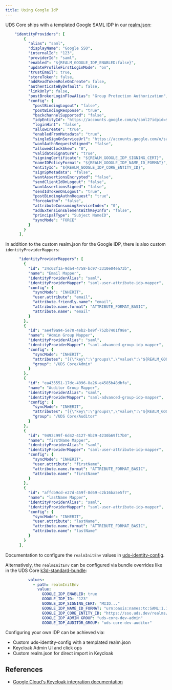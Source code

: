 ```yaml
---
title: Using Google IdP
---
```


UDS Core ships with a templated Google SAML IDP in our [realm.json](https://github.com/defenseunicorns/uds-identity-config/blob/main/src/realm.json):

```yaml
    "identityProviders": [
        {
          "alias": "saml",
          "displayName": "Google SSO",
          "internalId": "123",
          "providerId": "saml",
          "enabled": "${REALM_GOOGLE_IDP_ENABLED:false}",
          "updateProfileFirstLoginMode": "on",
          "trustEmail": true,
          "storeToken": false,
          "addReadTokenRoleOnCreate": false,
          "authenticateByDefault": false,
          "linkOnly": false,
          "postBrokerLoginFlowAlias": "Group Protection Authorization",
          "config": {
            "postBindingLogout": "false",
            "postBindingResponse": "true",
            "backchannelSupported": "false",
            "idpEntityId": "https://accounts.google.com/o/saml2?idpid=${REALM_GOOGLE_IDP_ID}",
            "loginHint": "false",
            "allowCreate": "true",
            "enabledFromMetadata": "true",
            "singleSignOnServiceUrl": "https://accounts.google.com/o/saml2/idp?idpid=${REALM_GOOGLE_IDP_ID}",
            "wantAuthnRequestsSigned": "false",
            "allowedClockSkew": "0",
            "validateSignature": "true",
            "signingCertificate": "${REALM_GOOGLE_IDP_SIGNING_CERT}",
            "nameIDPolicyFormat": "${REALM_GOOGLE_IDP_NAME_ID_FORMAT}",
            "entityId": "${REALM_GOOGLE_IDP_CORE_ENTITY_ID}",
            "signSpMetadata": "false",
            "wantAssertionsEncrypted": "false",
            "sendClientIdOnLogout": "false",
            "wantAssertionsSigned": "false",
            "sendIdTokenOnLogout": "true",
            "postBindingAuthnRequest": "true",
            "forceAuthn": "false",
            "attributeConsumingServiceIndex": "0",
            "addExtensionsElementWithKeyInfo": "false",
            "principalType": "Subject NameID",
            "syncMode": "FORCE"
          }
        }
      ],
```

In addition to the custom realm.json for the Google IDP, there is also custom `identityProviderMappers`:
```yaml
      "identityProviderMappers": [
        {
          "id": "24c62f1a-9da4-4758-bc97-3310e04ea73b",
          "name": "Email Mapper",
          "identityProviderAlias": "saml",
          "identityProviderMapper": "saml-user-attribute-idp-mapper",
          "config": {
            "syncMode": "INHERIT",
            "user.attribute": "email",
            "attribute.friendly.name": "email",
            "attribute.name.format": "ATTRIBUTE_FORMAT_BASIC",
            "attribute.name": "email"
          }
        },
        {
          "id": "ae4f9a94-5e70-4eb2-be9f-752b7401f98e",
          "name": "Admin Group Mapper",
          "identityProviderAlias": "saml",
          "identityProviderMapper": "saml-advanced-group-idp-mapper",
          "config": {
            "syncMode": "INHERIT",
            "attributes": "[{\"key\":\"groups\",\"value\":\"${REALM_GOOGLE_IDP_ADMIN_GROUP}\"}]",
            "group": "/UDS Core/Admin"
          }
        },
        {
          "id": "ea435551-17dc-4096-8a26-e4585b48dbfa",
          "name": "Auditor Group Mapper",
          "identityProviderAlias": "saml",
          "identityProviderMapper": "saml-advanced-group-idp-mapper",
          "config": {
            "syncMode": "INHERIT",
            "attributes": "[{\"key\":\"groups\",\"value\":\"${REALM_GOOGLE_IDP_AUDITOR_GROUP}\"}]",
            "group": "/UDS Core/Auditor"
          }
        },
        {
          "id": "9492c99f-6d42-4127-9b29-4230b69f17b0",
          "name": "firstName Mapper",
          "identityProviderAlias": "saml",
          "identityProviderMapper": "saml-user-attribute-idp-mapper",
          "config": {
            "syncMode": "INHERIT",
            "user.attribute": "firstName",
            "attribute.name.format": "ATTRIBUTE_FORMAT_BASIC",
            "attribute.name": "firstName"
          }
        },
        {
          "id": "affcb9cd-e27d-459f-8d69-c2b16ba5e5f7",
          "name": "lastName Mapper",
          "identityProviderAlias": "saml",
          "identityProviderMapper": "saml-user-attribute-idp-mapper",
          "config": {
            "syncMode": "INHERIT",
            "user.attribute": "lastName",
            "attribute.name.format": "ATTRIBUTE_FORMAT_BASIC",
            "attribute.name": "lastName"
          }
        }
      ],
```

Documentation to configure the `realmInitEnv` values in [uds-identity-config](https://uds.defenseunicorns.com/reference/uds-core/idam/customization/#customizing-realm).

Alternatively, the `realmInitEnv` can be configured via bundle overrides like in the UDS Core [k3d-standard-bundle](https://github.com/defenseunicorns/uds-core/blob/main/bundles/k3d-standard/uds-bundle.yaml):
```yaml
          values:
            - path: realmInitEnv
              value:
                GOOGLE_IDP_ENABLED: true
                GOOGLE_IDP_ID: "123"
                GOOGLE_IDP_SIGNING_CERT: "MIID..."
                GOOGLE_IDP_NAME_ID_FORMAT: "urn:oasis:names:tc:SAML:1.1:nameid-format:unspecified"
                GOOGLE_IDP_CORE_ENTITY_ID: "https://sso.uds.dev/realms/uds"
                GOOGLE_IDP_ADMIN_GROUP: "uds-core-dev-admin"
                GOOGLE_IDP_AUDITOR_GROUP: "uds-core-dev-auditor"
```

Configuring your own IDP can be achieved via:

* Custom uds-identity-config with a templated realm.json
* Keycloak Admin UI and click ops
* Custom realm.json for direct import in Keycloak

## References
- [Google Cloud's Keycloak integration documentation](https://cloud.google.com/architecture/identity/keycloak-single-sign-on)
